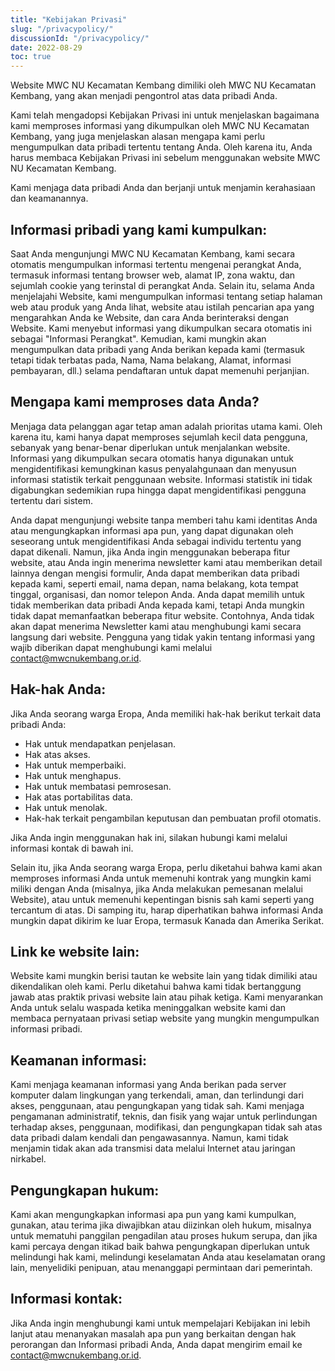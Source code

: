 ```yaml
---
title: "Kebijakan Privasi"
slug: "/privacypolicy/"
discussionId: "/privacypolicy/"
date: 2022-08-29
toc: true
---
```


<!-- # Kebijakan Privasi -->

Website MWC NU Kecamatan Kembang dimiliki oleh MWC NU Kecamatan Kembang, yang akan menjadi pengontrol atas data pribadi Anda.

Kami telah mengadopsi Kebijakan Privasi ini untuk menjelaskan bagaimana kami memproses informasi yang dikumpulkan oleh MWC NU Kecamatan Kembang, yang juga menjelaskan alasan mengapa kami perlu mengumpulkan data pribadi tertentu tentang Anda. Oleh karena itu, Anda harus membaca Kebijakan Privasi ini sebelum menggunakan website MWC NU Kecamatan Kembang.

Kami menjaga data pribadi Anda dan berjanji untuk menjamin kerahasiaan dan keamanannya.

## Informasi pribadi yang kami kumpulkan:

Saat Anda mengunjungi MWC NU Kecamatan Kembang, kami secara otomatis mengumpulkan informasi tertentu mengenai perangkat Anda, termasuk informasi tentang browser web, alamat IP, zona waktu, dan sejumlah cookie yang terinstal di perangkat Anda. Selain itu, selama Anda menjelajahi Website, kami mengumpulkan informasi tentang setiap halaman web atau produk yang Anda lihat, website atau istilah pencarian apa yang mengarahkan Anda ke Website, dan cara Anda berinteraksi dengan Website. Kami menyebut informasi yang dikumpulkan secara otomatis ini sebagai "Informasi Perangkat". Kemudian, kami mungkin akan mengumpulkan data pribadi yang Anda berikan kepada kami (termasuk tetapi tidak terbatas pada, Nama, Nama belakang, Alamat, informasi pembayaran, dll.) selama pendaftaran untuk dapat memenuhi perjanjian.

## Mengapa kami memproses data Anda?

Menjaga data pelanggan agar tetap aman adalah prioritas utama kami. Oleh karena itu, kami hanya dapat memproses sejumlah kecil data pengguna, sebanyak yang benar-benar diperlukan untuk menjalankan website. Informasi yang dikumpulkan secara otomatis hanya digunakan untuk mengidentifikasi kemungkinan kasus penyalahgunaan dan menyusun informasi statistik terkait penggunaan website. Informasi statistik ini tidak digabungkan sedemikian rupa hingga dapat mengidentifikasi pengguna tertentu dari sistem.

Anda dapat mengunjungi website tanpa memberi tahu kami identitas Anda atau mengungkapkan informasi apa pun, yang dapat digunakan oleh seseorang untuk mengidentifikasi Anda sebagai individu tertentu yang dapat dikenali. Namun, jika Anda ingin menggunakan beberapa fitur website, atau Anda ingin menerima newsletter kami atau memberikan detail lainnya dengan mengisi formulir, Anda dapat memberikan data pribadi kepada kami, seperti email, nama depan, nama belakang, kota tempat tinggal, organisasi, dan nomor telepon Anda. Anda dapat memilih untuk tidak memberikan data pribadi Anda kepada kami, tetapi Anda mungkin tidak dapat memanfaatkan beberapa fitur website. Contohnya, Anda tidak akan dapat menerima Newsletter kami atau menghubungi kami secara langsung dari website. Pengguna yang tidak yakin tentang informasi yang wajib diberikan dapat menghubungi kami melalui contact@mwcnukembang.or.id.

## Hak-hak Anda:

Jika Anda seorang warga Eropa, Anda memiliki hak-hak berikut terkait data pribadi Anda:

*   Hak untuk mendapatkan penjelasan.
*   Hak atas akses.
*   Hak untuk memperbaiki.
*   Hak untuk menghapus.
*   Hak untuk membatasi pemrosesan.
*   Hak atas portabilitas data.
*   Hak untuk menolak.
*   Hak-hak terkait pengambilan keputusan dan pembuatan profil otomatis.

Jika Anda ingin menggunakan hak ini, silakan hubungi kami melalui informasi kontak di bawah ini.

Selain itu, jika Anda seorang warga Eropa, perlu diketahui bahwa kami akan memproses informasi Anda untuk memenuhi kontrak yang mungkin kami miliki dengan Anda (misalnya, jika Anda melakukan pemesanan melalui Website), atau untuk memenuhi kepentingan bisnis sah kami seperti yang tercantum di atas. Di samping itu, harap diperhatikan bahwa informasi Anda mungkin dapat dikirim ke luar Eropa, termasuk Kanada dan Amerika Serikat.

## Link ke website lain:

Website kami mungkin berisi tautan ke website lain yang tidak dimiliki atau dikendalikan oleh kami. Perlu diketahui bahwa kami tidak bertanggung jawab atas praktik privasi website lain atau pihak ketiga. Kami menyarankan Anda untuk selalu waspada ketika meninggalkan website kami dan membaca pernyataan privasi setiap website yang mungkin mengumpulkan informasi pribadi.

## Keamanan informasi:

Kami menjaga keamanan informasi yang Anda berikan pada server komputer dalam lingkungan yang terkendali, aman, dan terlindungi dari akses, penggunaan, atau pengungkapan yang tidak sah. Kami menjaga pengamanan administratif, teknis, dan fisik yang wajar untuk perlindungan terhadap akses, penggunaan, modifikasi, dan pengungkapan tidak sah atas data pribadi dalam kendali dan pengawasannya. Namun, kami tidak menjamin tidak akan ada transmisi data melalui Internet atau jaringan nirkabel.

## Pengungkapan hukum:

Kami akan mengungkapkan informasi apa pun yang kami kumpulkan, gunakan, atau terima jika diwajibkan atau diizinkan oleh hukum, misalnya untuk mematuhi panggilan pengadilan atau proses hukum serupa, dan jika kami percaya dengan itikad baik bahwa pengungkapan diperlukan untuk melindungi hak kami, melindungi keselamatan Anda atau keselamatan orang lain, menyelidiki penipuan, atau menanggapi permintaan dari pemerintah.

## Informasi kontak:

Jika Anda ingin menghubungi kami untuk mempelajari Kebijakan ini lebih lanjut atau menanyakan masalah apa pun yang berkaitan dengan hak perorangan dan Informasi pribadi Anda, Anda dapat mengirim email ke contact@mwcnukembang.or.id.
